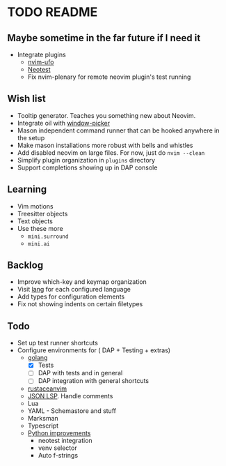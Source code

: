 # TODO README

## Maybe sometime in the far future if I need it

- Integrate plugins
  - [nvim-ufo](https://github.com/kevinhwang91/nvim-ufo)
  - [Neotest](https://github.com/nvim-neotest/neotest)
  - Fix nvim-plenary for remote neovim plugin's test running

## Wish list

- Tooltip generator. Teaches you something new about Neovim.
- Integrate oil with [window-picker](https://github.com/s1n7ax/nvim-window-picker)
- Mason independent command runner that can be hooked anywhere in the setup
- Make mason installations more robust with bells and whistles
- Add disabled neovim on large files. For now, just do `nvim --clean`
- Simplify plugin organization in `plugins` directory
- Support completions showing up in DAP console

## Learning

- Vim motions
- Treesitter objects
- Text objects
- Use these more
  - `mini.surround`
  - `mini.ai`

## Backlog

- Improve which-key and keymap organization
- Visit [lang](http://www.lazyvim.org/extras/lang/docker) for each configured language
- Add types for configuration elements
- Fix not showing indents on certain filetypes

## Todo

- Set up test runner shortcuts
- Configure environments for ( DAP + Testing + extras)
  - [golang](https://www.lazyvim.org/extras/lang/go#nvim-lspconfig)
    - [x] Tests
    - [ ] DAP with tests and in general
    - [ ] DAP integration with general shortcuts
  - [rustaceanvim](https://github.com/mrcjkb/rustaceanvim)
  - [JSON LSP](https://www.lazyvim.org/extras/lang/json#nvim-lspconfig). Handle comments
  - Lua
  - YAML - Schemastore and stuff
  - Marksman
  - Typescript
  - [Python improvements](https://www.lazyvim.org/extras/lang/python)
    - neotest integration
    - venv selector
    - Auto f-strings
